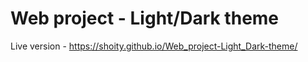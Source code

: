 # Web project - Light/Dark theme

Live version - https://shoity.github.io/Web_project-Light_Dark-theme/
